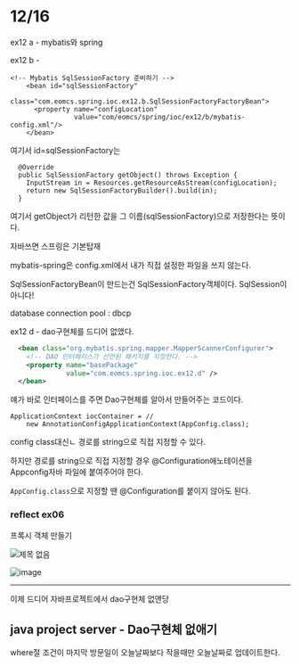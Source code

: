 # 12/16

ex12 a - mybatis와 spring

ex12 b - 

```
<!-- Mybatis SqlSessionFactory 준비하기 -->
    <bean id="sqlSessionFactory"
          class="com.eomcs.spring.ioc.ex12.b.SqlSessionFactoryFactoryBean">
      <property name="configLocation" 
                value="com/eomcs/spring/ioc/ex12/b/mybatis-config.xml"/>
    </bean>
```

여기서 id=sqlSessionFactory는 

```
  @Override
  public SqlSessionFactory getObject() throws Exception {
    InputStream in = Resources.getResourceAsStream(configLocation);
    return new SqlSessionFactoryBuilder().build(in);
  }

```

여기서 getObject가 리턴한 값을 그 이름(sqlSessionFactory)으로 저장한다는 뜻이다.



자바쓰면 스프링은 기본탑재



mybatis-spring은 config.xml에서 내가 직접 설정한 파일을 쓰지 않는다. 

SqlSessionFactoryBean이 만드는건 SqlSessionFactory객체이다. SqlSession이 아니다!



database connection pool : dbcp



ex12 d - dao구현체를 드디어 없앴다.

```xml
  <bean class="org.mybatis.spring.mapper.MapperScannerConfigurer">
    <!-- DAO 인터페이스가 선언된 패키지를 지정한다. -->
    <property name="basePackage" 
              value="com.eomcs.spring.ioc.ex12.d" />
  </bean>  
```

얘가 바로 인터페이스를 주면 Dao구현체를 알아서 만들어주는 코드이다.



    ApplicationContext iocContainer = //
        new AnnotationConfigApplicationContext(AppConfig.class);
config class대신ㄴ 경로를 string으로 직접 지정할 수 있다.

하지만 경로를 string으로 직접 지정할 경우 @Configuration애노테이션을 Appconfig자바 파일에 붙여주어야 한다.

`AppConfig.class`으로 지정할 땐 @Configuration를 붙이지 않아도 된다.





### reflect ex06

프록시 객체 만들기

![제목 없음](https://user-images.githubusercontent.com/68311188/102304223-4c28ed80-3fa0-11eb-9100-0a8cb17a2201.png)

![image](https://user-images.githubusercontent.com/68311188/102304238-55b25580-3fa0-11eb-8e46-c19e9e6feb5f.png)

---

이제 드디어 자바프로젝트에서 dao구현체 없앤당



## java project server - Dao구현체 없애기



where절 조건이 마지막 방문일이 오늘날짜보다 작을때만 오늘날짜로 업데이트한다.
